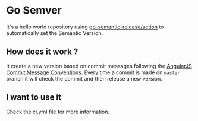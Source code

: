 # Go Semver

It's a hello world repository using [go-semantic-release/action](https://github.com/go-semantic-release/action) to automatically set the Semantic Version.

## How does it work ?

It create a new version based on commit messages following the [AngularJS Commit Message Conventions](https://docs.google.com/document/d/1QrDFcIiPjSLDn3EL15IJygNPiHORgU1_OOAqWjiDU5Y/edit). Every time a commit is made on `master` branch it will check the commit and then release a new version.

## I want to use it

Check the [ci.yml](../.github/workflows/ci.yml) file for more information.